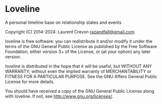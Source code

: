 # Loveline
A personal timeline base on relationship states and events

Copyright (C) 2014-2024: Laurent Crevon <razandfall@gmail.com>

loveline is free software: you can redistribute it and/or modify
it under the terms of the GNU General Public License as published by
the Free Software Foundation, either version 3+ of the License, or
(at your option) any later version.

loveline is distributed in the hope that it will be useful,
but WITHOUT ANY WARRANTY; without even the implied warranty of
MERCHANTABILITY or FITNESS FOR A PARTICULAR PURPOSE.  See the
GNU Affero General Public License for more details.

You should have received a copy of the GNU General Public License
along with loveline.  If not, see <http://www.gnu.org/licenses/>.
